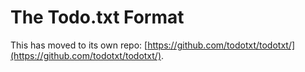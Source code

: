 # The Todo.txt Format

This has moved to its own repo: [https://github.com/todotxt/todotxt/](https://github.com/todotxt/todotxt/).
